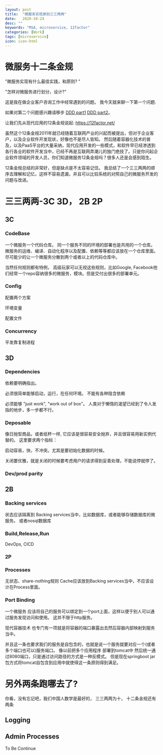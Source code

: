 ```yaml
---
layout: post
title:  "微服务实现原则三三两两"
date:   2020-10-24
desc: ""
keywords: "MSA, microservice, 12factor"
categories: [Work]
tags: [microservice]
icon: icon-html
---
```

# 微服务十二条金规

"微服务实现有什么最佳实践，和原则? "

"怎样对微服务进行划分，设计?"

这是我在做企业客户咨询工作中经常遇到的问题。 我今天就来聊一下第一个问题. 

如果对第二个问题感兴趣请移步
 [DDD part1](https://ryanzhang.github.io/work/2020/09/02/DDD-DomainDriveDesignOrDeadlineDrivenDesign.html)  [DDD part2](https://ryanzhang.github.io/work/2020/09/12/DDD-SoftwareDesign-A-TwoPersonJob.html)。

 让我们先从现代应用的12条金规说起:
 https://12factor.net/

 虽然这个12条金规2011年就已经随着互联网产业的兴起而被提出，但对于企业客户，以及企业软件开发现状，好像也不是尽人皆知。 然后随着容器化技术的普及，以及PaaS平台的大量采纳，现代应用开发的一些模式，和软件早已经渗透到各行各业的软件开发当中，已经不再是互联网弄潮儿的独门绝技了。只是你问起企业软件领域的开发人员，你们知道微服务12条金规吗？很多人还是会感到陌生。

 12条金规总结的非常好，但是缺点是不太容易记住。 我总结了一个三三两两的顺序去理解和记忆，这样不容易遗漏，并且可以比较系统的对照自己的微服务开发的问题与改进。

# 三三两两-3C 3D， 2B 2P

## 3C
### CodeBase
一个微服务一个代码仓库。 同一个服务不同的环境的部署也是共用的一个仓库。
微服务的运维、编译、自动化程序以及配置、依赖等等都应该放在一个仓库里面。 尽可能少的让一个微服务分散到两个或者以上的代码仓库中。

当然任何规则都有特例， 高级玩家可以无视这些规则，比如Google, Facebook他们经常一个repo容纳很多的微服务，模块。但是交付出很多的部署单元。


### Config
配置两个方案

环境变量

配置文件

### Concurrency
平发靠复制进程

## 3D
### Dependencies
依赖要明确指出。

必须很简单能够启动，运行，在任何环境。 不能有各种隐含依赖

必须能够 "just work", "work out of box"。 人类对于懒惰的渴望已经到了令人发指的地步，多一步都不行。

### Deposable
像日抛型商品，或者纸杯一样, 它应该是很容易安全抛弃，并且很容易用新实例代替的。
这里要求两个指标：

启动容易，快，不冲突。尤其是要初始化数据的时候。

关闭要优雅，就是关闭的时候要考虑用户的请求得到妥善处理，不能说停就停了。

### Dev/prod parity
## 2B
### Backing services
状态应该隔离到 Backing services当中，比如数据库，或者能够存储数据库的微服务。
或者nosql数据库
### Build,Release,Run
DevOps, CICD
### 2P
### Processes
无状态、share-nothing规则
Cache应该放到Backing services当中，不应该设计在Process里面。

### Port Binding
一个微服务 应该将自己的服务可以绑定到一个port上面，这样以便于别人可以通过服务发现访问和使用。 
这并不限于http服务。

现代容器技术 也专门有一项就是将容器的端口暴露出去然后容器内部映射到服务当中。

并且这一条也要求我们的服务是自包含的，也就是说一个服务就要对应一个(或者多个端口也可以)服务端口。 像以前把多个应用程序 部署到tomcat中 然后统一通过8080端口，只是通过访问路径的方式是一种反模式。 但是现在springboot jar包方式将tomcat自包含到应用中就使得这一条原则得到满足。

# 另外两条跑哪去了?
你看，没有忘记吧，我们中国人数学是最好的， 三三两两为十， 十二条金规还有两条
## Logging
## Admin Processes

To Be Continue




